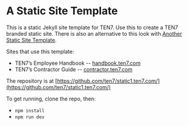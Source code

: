 # A Static Site Template

This is a static Jekyll site template for TEN7. Use this to create a TEN7 branded static site. There is also an alternative to this look with [Another Static Site Template](https://static2.ten7.com/).

Sites that use this template:

* TEN7’s Employee Handbook -- [handbook.ten7.com](https://handbook.ten7.com/)
* TEN7’s Contractor Guide -- [contractor.ten7.com](https://contractor.ten7.com/)

The repository is at [https://github.com/ten7/static1.ten7.com/](https://github.com/ten7/static1.ten7.com/)


To get running, clone the repo, then:

* `npm install`
* `npm run dev`
